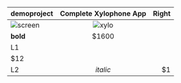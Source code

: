 | demoproject |  Complete Xylophone App  | Right |
|:-----|:--------:|------:|
|  ![screen](https://github.com/AbdullahWali79/flutterhomeb1/assets/128243821/16389443-445a-4d4b-b9ad-5e40a2f784e3) | ![xylo](https://github.com/AbdullahWali79/flutterhomeb1/assets/128243821/9f55c979-04b4-4b97-801b-f94fbdcecaed)
 | **bold** | $1600 |
| L1   |  
  |   $12 |
| L2   | _italic_ |    $1 |
 
